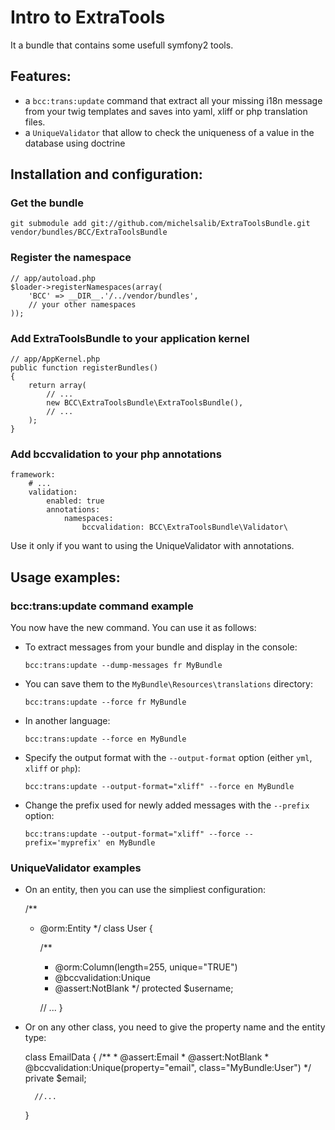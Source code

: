 # Intro to ExtraTools

It a bundle that contains some usefull symfony2 tools.

## Features:

- a `bcc:trans:update` command that extract all your missing i18n message from your twig templates and saves into yaml, xliff or php translation files.
- a `UniqueValidator` that allow to check the uniqueness of a value in the database using doctrine

## Installation and configuration:

### Get the bundle

`git submodule add git://github.com/michelsalib/ExtraToolsBundle.git vendor/bundles/BCC/ExtraToolsBundle`

### Register the namespace

    // app/autoload.php
    $loader->registerNamespaces(array(
        'BCC' => __DIR__.'/../vendor/bundles',
        // your other namespaces
    ));

### Add ExtraToolsBundle to your application kernel

    // app/AppKernel.php
    public function registerBundles()
    {
        return array(
            // ...
            new BCC\ExtraToolsBundle\ExtraToolsBundle(),
            // ...
        );
    }

### Add bccvalidation to your php annotations

    framework:
        # ...
        validation:
            enabled: true
            annotations:
                namespaces:
                    bccvalidation: BCC\ExtraToolsBundle\Validator\

Use it only if you want to using the UniqueValidator with annotations.

## Usage examples:

### bcc:trans:update command example

You now have the new command. You can use it as follows:

- To extract messages from your bundle and display in the console:

    `bcc:trans:update --dump-messages fr MyBundle`

- You can save them to the `MyBundle\Resources\translations` directory:

    `bcc:trans:update --force fr MyBundle`

- In another language:

    `bcc:trans:update --force en MyBundle`

- Specify the output format with the `--output-format` option (either `yml`, `xliff` or `php`):

    `bcc:trans:update --output-format="xliff" --force en MyBundle`

- Change the prefix used for newly added messages with the `--prefix` option:

    `bcc:trans:update --output-format="xliff" --force --prefix='myprefix' en MyBundle`

### UniqueValidator examples

- On an entity, then you can use the simpliest configuration:

    /**
    * @orm:Entity
    */
    class User {

        /**
         * @orm:Column(length=255, unique="TRUE")
         * @bccvalidation:Unique
         * @assert:NotBlank
         */
        protected $username;
        
        // ...
    }

- Or on any other class, you need to give the property name and the entity type:

    class EmailData {
        /**
         * @assert:Email
         * @assert:NotBlank
         * @bccvalidation:Unique(property="email", class="MyBundle:User")
         */
        private $email;

        //...
    }